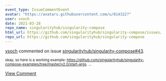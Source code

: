 ```yaml
---
event_type: IssueCommentEvent
avatar: "https://avatars.githubusercontent.com/u/814322?"
user: vsoch
date: 2021-03-28
repo_name: singularityhub/singularity-compose
html_url: https://github.com/singularityhub/singularity-compose/issues/43
repo_url: https://github.com/singularityhub/singularity-compose
---
```


<a href='https://github.com/vsoch' target='_blank'>vsoch</a> commented on issue <a href='https://github.com/singularityhub/singularity-compose/issues/43' target='_blank'>singularityhub/singularity-compose#43</a>.

<small>okay, so here is a working example: https://github.com/singularityhub/singularity-compose-examples/tree/master/v2.0/start-args....</small>

<a href='https://github.com/singularityhub/singularity-compose/issues/43' target='_blank'>View Comment</a>